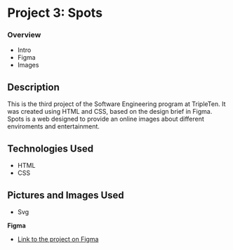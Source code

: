 # Project 3: Spots

### Overview

- Intro
- Figma
- Images

## Description

This is the third project of the Software Engineering program at TripleTen. It was created using HTML and CSS, based on the design brief in Figma. Spots is a web designed to provide an online images about different enviroments and entertainment.

## Technologies Used

- HTML
- CSS

## Pictures and Images Used

- Svg

**Figma**

- [Link to the project on Figma](https://github.com/dicmora/se_project_spots)
